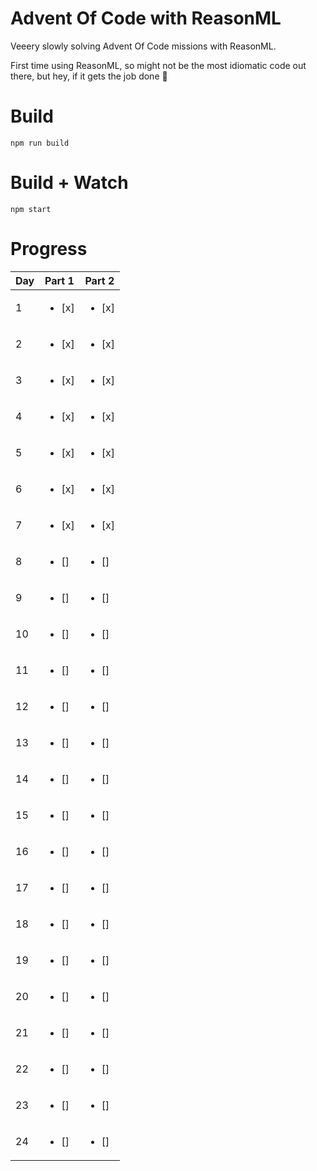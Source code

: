 # Advent Of Code with ReasonML

Veeery slowly solving Advent Of Code missions with ReasonML.

First time using ReasonML, so might not be the most idiomatic code out there,
but hey, if it gets the job done 🤠

# Build
```
npm run build
```

# Build + Watch

```
npm start
```

# Progress

| Day  | Part 1 | Part 2 |
| ---- | ------ | ------ |
| 1    | <ul><li>[x]</li></ul> | <ul><li>[x]</li></ul> |
| 2    | <ul><li>[x]</li></ul> | <ul><li>[x]</li></ul> |
| 3    | <ul><li>[x]</li></ul> | <ul><li>[x]</li></ul> |
| 4    | <ul><li>[x]</li></ul> | <ul><li>[x]</li></ul> |
| 5    | <ul><li>[x]</li></ul> | <ul><li>[x]</li></ul> |
| 6    | <ul><li>[x]</li></ul> | <ul><li>[x]</li></ul> |
| 7    | <ul><li>[x]</li></ul> | <ul><li>[x]</li></ul> | 
| 8    | <ul><li>[]</li></ul> | <ul><li>[]</li></ul> |
| 9    | <ul><li>[]</li></ul> | <ul><li>[]</li></ul> |
| 10   | <ul><li>[]</li></ul> | <ul><li>[]</li></ul> |
| 11   | <ul><li>[]</li></ul> | <ul><li>[]</li></ul> |
| 12   | <ul><li>[]</li></ul> | <ul><li>[]</li></ul> |
| 13   | <ul><li>[]</li></ul> | <ul><li>[]</li></ul> |
| 14   | <ul><li>[]</li></ul> | <ul><li>[]</li></ul> |
| 15   | <ul><li>[]</li></ul> | <ul><li>[]</li></ul> |
| 16   | <ul><li>[]</li></ul> | <ul><li>[]</li></ul> |
| 17   | <ul><li>[]</li></ul> | <ul><li>[]</li></ul> |
| 18   | <ul><li>[]</li></ul> | <ul><li>[]</li></ul> |
| 19   | <ul><li>[]</li></ul> | <ul><li>[]</li></ul> |
| 20   | <ul><li>[]</li></ul> | <ul><li>[]</li></ul> |
| 21   | <ul><li>[]</li></ul> | <ul><li>[]</li></ul> |
| 22   | <ul><li>[]</li></ul> | <ul><li>[]</li></ul> |
| 23   | <ul><li>[]</li></ul> | <ul><li>[]</li></ul> |
| 24   | <ul><li>[]</li></ul> | <ul><li>[]</li></ul> |
